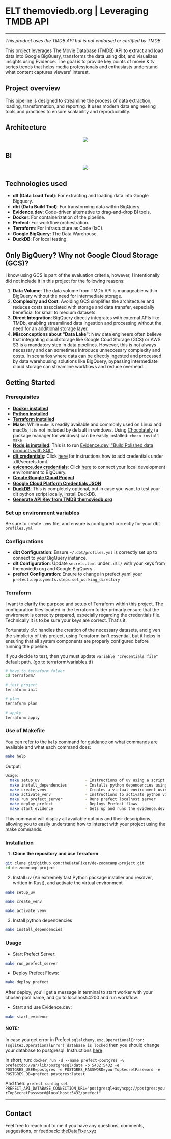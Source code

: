 # ELT themoviedb.org | Leveraging TMDB API

---

_This product uses the TMDB API but is not endorsed or certified by TMDB._

This project leverages The Movie Database (TMDB) API to extract and load data into Google BigQuery, transforms the data using dbt, and visualizes insights using Evidence. The goal is to provide key points of movie & tv series trends that helps media professionals and enthusiasts understand what content captures viewers' interest.

## Project overview

This pipeline is designed to streamline the process of data extraction, loading, transformation, and reporting. It uses modern data engineering tools and practices to ensure scalability and reproducibility.

## Architecture
<p align="center">
    <img src="images/data_architecture.png">
</p>

## BI
<p align="center">
    <img src="images/bi_as_code.png">
</p>

## Technologies used
- **dlt (Data Load Tool)**: For extracting and loading data into Google Bigquery.
- **dbt (Data Build Tool)**: For transforming data within BigQuery.
- **Evidence.dev**: Code-driven alternative to drag-and-drop BI tools.
- **Docker**: For containerization of the pipeline.
- **Prefect**: For workflow orchestration.
- **Terraform**: For Infrastucture as Code (IaC). 
- **Google BigQuery**: The Data Warehouse.
- **DuckDB**: For local testing.

## Only BigQuery? Why not Google Cloud Storage (GCS)?

I know using GCS is part of the evaluation criteria, however, I intentionally did not include it in this project for the following reasons:

1. **Data Volume**: The data volume from TMDb API is manageable within BigQuery without the need for intermediate storage.
2. **Complexity and Cost**: Avoiding GCS simplifies the architecture and reduces costs associated with storage and data transfer, especially beneficial for small to medium datasets.
3. **Direct Integration**: BigQuery directly integrates with external APIs like TMDb, enabling streamlined data ingestion and processing without the need for an additional storage layer.
4. **Misconceptions about "Data Lake"**: New data engineers often believe that integrating cloud storage like Google Coud Storage (GCS) or AWS S3 is a mandatory step in data pipelines. However, this is not always necessary and can sometimes introduce unneccesary complexity and costs. In scenarios where data can be directly ingested and processed by data warehousing solutions like BigQuery, bypassing intermediate cloud storage can streamline workflows and reduce overhead.

## Getting Started

### Prerequisites

- **[Docker installed](https://docs.docker.com/engine/install/)**
- **[Python installed](https://www.python.org/downloads/)**
- **[Terraform installed](https://developer.hashicorp.com/terraform/tutorials/aws-get-started/install-cli)**
- **Make**: While `make` is readily available and commonly used on Linux and macOs, it is not included by default in windows. Using [Chocolately](https://chocolatey.org/) (a package manager for windows) can be easily installed: `choco install make` 
- **[Node.js installed](https://nodejs.org/en/download/)**: This is to run [Evidence.dev, "Build Polished data products with SQL"](https://evidence.dev/)
- **[dlt credentials](https://dlthub.com/docs/walkthroughs/add_credentials)**: Click [here](https://dlthub.com/docs/walkthroughs/add_credentials) for instructions how to add credentials under .dlt/secrets.toml.
- **[evicence.dev credentials](https://docs.evidence.dev/core-concepts/data-sources/)**: Click [here](https://docs.evidence.dev/core-concepts/data-sources/) to connect your local development environment to BigQuery.
- **[Create Google Cloud Project](https://developers.google.com/workspace/guides/create-project)**
- **[Google Cloud Platform Credentials JSON](https://www.youtube.com/watch?v=rWcLDax-VmM)**
- **[DuckDB](https://duckdb.org/#quickinstall)**: This is completely optional, but in case you want to test your dlt python script locally, install DuckDB. 
- **[Generate API Key from TMDB themoviedb.org](https://developer.themoviedb.org/docs/getting-started)**


### Set up environment variables

Be sure to create `.env` file, and ensure is configured correctly for your dbt `profiles.yml` 

### Configurations

* **dbt Configuration**: Ensure `~/.dbt/profiles.yml` is correctly set up to connect to your BigQuery instance.
* **dlt Configuration**: Update `secrets.toml` under `.dlt/` with your keys from themoviedb.org and Google BigQuery .
* **prefect Configuration**: Ensure to change in prefect.yaml your `prefect.deployments.steps.set_working_directory`

### Terraform

I want to clarify the purpose and setup of Terraform within this project. The configuration files located in the terraform folder primarly ensure that the enviroment is correclty prepared, especially regarding the credentials file. Technically it is to be sure your keys are correct. That's it.

Fortunately `dlt` handles the creation of the necessary datasets, and given the simplicity of this project, using Terraform isn't essential, but it helps in ensuring that all system components are properly configured before running the pipeline.

If you decide to test, then you must update `variable "credentials_file"` default path. (go to terraform/variables.tf)

```bash
# Move to terraform folder
cd terraform/

# init project
terraform init

# plan
terraform plan

# apply
terraform apply
```

### Use of Makefile

You can refer to the `help` command for guidance on what commands are available and what each command does:


```bash
make help
```

Output:
```bash
Usage:
  make setup_uv                    - Instructions of uv using a script, system package manager, or pipx
  make install_dependencies        - Installs python dependencies using uv
  make create_venv                 - Creates a virtual environment using uv
  make activate_venv               - Instructions to activate python virtual environment
  make run_prefect_server          - Runs prefect localhost server
  make deploy_prefect              - Deploys Prefect flows
  make start_evidence              - Sets up and runs the evidence.dev project
```

This command will display all available options and their descriptions, allowing you to easily understand how to interact with your project using the make commands.


### Installation 

1. **Clone the repository and use Terraform**:
```bash
git clone git@github.com:theDataFixer/de-zoomcamp-project.git
cd de-zoomcamp-project
```

2. Install uv (An extremely fast Python package installer and resolver, written in Rust), and activate the virtual environment

```bash
make setup_uv
```

```bash
make create_venv
```

```bash
make activate_venv
```

3. Install python dependencies
```bash
make install_dependencies
```

### Usage

* Start Prefect Server:
```bash
make run_prefect_server
```

* Deploy Prefect Flows:
```bash
make deploy_prefect
```

After deploy, you'll get a message in terminal to start worker with your chosen pool name, and go to localhost:4200 and run workflow.

* Start and use Evidence.dev:
```bash
make start_evidence
```

#### NOTE:
In case you get error in Prefect `sqlalchemy.exc.OperationalError: (sqlite3.OperationalError) database is locked` then you should change your database to postgresql. Instructions [here](https://docs.prefect.io/latest/guides/host/#prefect-database)

In short, run:
`docker run -d --name prefect-postgres -v prefectdb:/var/lib/postgresql/data -p 5432:5432 -e POSTGRES_USER=postgres -e POSTGRES_PASSWORD=yourTopSecretPassword -e POSTGRES_DB=prefect postgres:latest`

And then:
`prefect config set PREFECT_API_DATABASE_CONNECTION_URL="postgresql+asyncpg://postgres:yourTopSecretPassword@localhost:5432/prefect"`

---

## Contact
Feel free to reach out to me if you have any questions, comments, suggestions, or feedback: [theDataFixer.xyz](https://thedatafixer.xyz/)
